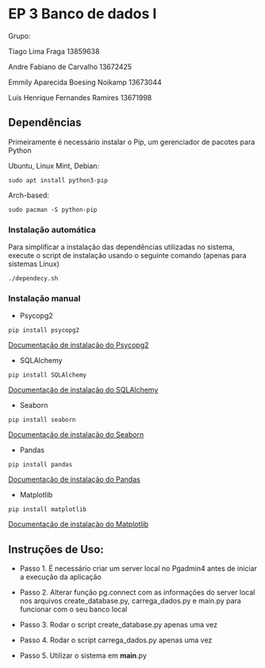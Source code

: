 # EP 3 Banco de dados I

Grupo:

Tiago Lima Fraga 13859638

Andre Fabiano de Carvalho 13672425

Emmily Aparecida Boesing Noikamp 13673044

Luís Henrique Fernandes Ramires 13671998

## Dependências

Primeiramente é necessário instalar o Pip, um gerenciador de pacotes para Python

Ubuntu, Linux Mint, Debian:

```
sudo apt install python3-pip
```

Arch-based:

```
sudo pacman -S python-pip
```

### Instalação automática

Para simplificar a instalação das dependências utilizadas no sistema, execute o script de instalação usando o seguinte comando (apenas para sistemas Linux)

```
./dependecy.sh 
```

### Instalação manual

- Psycopg2

```
pip install psycopg2 
```

[Documentação de instalação do Psycopg2](https://www.psycopg.org/docs/install.html#quick-install)

- SQLAlchemy

```
pip install SQLAlchemy 
```

[Documentação de instalação do SQLAlchemy](https://docs.sqlalchemy.org/en/20/intro.html#installation)

- Seaborn

```
pip install seaborn 
```

[Documentação de instalação do Seaborn](https://seaborn.pydata.org/installing.html)

- Pandas

```
pip install pandas
```

[Documentação de instalação do Pandas](https://pandas.pydata.org/docs/getting_started/install.html)

- Matplotlib

```
pip install matplotlib 
```

[Documentação de instalação do Matplotlib](https://matplotlib.org/stable/users/installing/index.html)

## Instruções de Uso:

- Passo 1. É necessário criar um server local no Pgadmin4 antes de iniciar a execução da aplicação

- Passo 2. Alterar função pg.connect com as informações do server local nos arquivos create_database.py, carrega_dados.py e main.py para funcionar com o seu banco local 

- Passo 3. Rodar o script create_database.py apenas uma vez

- Passo 4. Rodar o script carrega_dados.py apenas uma vez

- Passo 5. Utilizar o sistema em __main__.py
